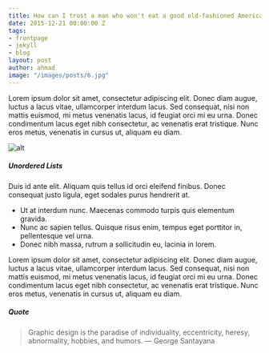 ```yaml
---
title: How can I trust a man who won't eat a good old-fashioned American
date: 2015-12-21 00:00:00 Z
tags:
- frontpage
- jekyll
- blog
layout: post
author: ahmad
image: "/images/posts/6.jpg"
---
```


Lorem ipsum dolor sit amet, consectetur adipiscing elit. Donec diam augue, luctus a lacus vitae, ullamcorper interdum lacus. Sed consequat, nisi non mattis euismod, mi metus venenatis lacus, id feugiat orci mi eu urna. Donec condimentum lacus eget nibh consectetur, ac venenatis erat tristique. Nunc eros metus, venenatis in cursus ut, aliquam eu diam.

![alt](https://images.unsplash.com/photo-1433785567155-bf5530cab72c?ixlib=rb-0.3.5&q=80&fm=jpg&crop=entropy&w=1080&fit=max&s=1348aea714b9493fa61a09a8c01113e6)

##### Unordered Lists

Duis id ante elit. Aliquam quis tellus id orci eleifend finibus. Donec consequat justo ligula, eget sodales purus hendrerit at.

* Ut at interdum nunc. Maecenas commodo turpis quis elementum gravida.
*    Nunc ac sapien tellus. Quisque risus enim, tempus eget porttitor in, pellentesque vel urna.
*    Donec nibh massa, rutrum a sollicitudin eu, lacinia in lorem.

Lorem ipsum dolor sit amet, consectetur adipiscing elit. Donec diam augue, luctus a lacus vitae, ullamcorper interdum lacus. Sed consequat, nisi non mattis euismod, mi metus venenatis lacus, id feugiat orci mi eu urna. Donec condimentum lacus eget nibh consectetur, ac venenatis erat tristique. Nunc eros metus, venenatis in cursus ut, aliquam eu diam.

##### Quote

> Graphic design is the paradise of individuality, eccentricity, heresy, abnormality, hobbies, and humors. — George Santayana


